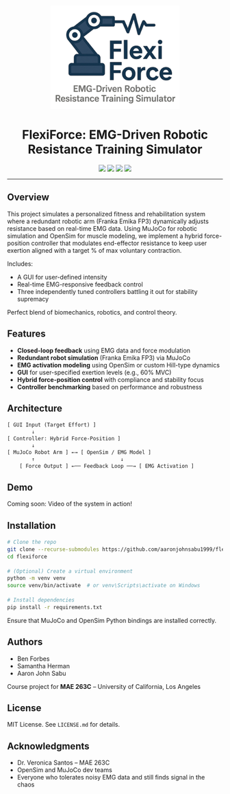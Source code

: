 <p align="center">
  <img src="flexiforce-logo.png" alt="FlexiForce Logo" width="300"/>
</p>

<h1 align="center">FlexiForce: EMG-Driven Robotic Resistance Training Simulator</h1>

<p align="center">
  <img src="https://img.shields.io/badge/Python-3.10-blue?logo=python"/>
  <img src="https://img.shields.io/badge/code%20style-black-000000.svg?style=flat&logo=python"/>
  <img src="https://img.shields.io/badge/MuJoCo-enabled-orange?logo=robotframework"/>
  <img src="https://img.shields.io/badge/OpenSim-integrated-lightgrey?logo=opensourceinitiative"/>
</p>

---

## Overview

This project simulates a personalized fitness and rehabilitation system where a redundant robotic arm (Franka Emika FP3) dynamically adjusts resistance based on real-time EMG data. Using MuJoCo for robotic simulation and OpenSim for muscle modeling, we implement a hybrid force-position controller that modulates end-effector resistance to keep user exertion aligned with a target % of max voluntary contraction. 

Includes:
- A GUI for user-defined intensity
- Real-time EMG-responsive feedback control
- Three independently tuned controllers battling it out for stability supremacy

Perfect blend of biomechanics, robotics, and control theory.

## Features

- **Closed-loop feedback** using EMG data and force modulation
- **Redundant robot simulation** (Franka Emika FP3) via MuJoCo
- **EMG activation modeling** using OpenSim or custom Hill-type dynamics
- **GUI** for user-specified exertion levels (e.g., 60% MVC)
- **Hybrid force-position control** with compliance and stability focus
- **Controller benchmarking** based on performance and robustness

## Architecture

```
[ GUI Input (Target Effort) ] 
        ↓ 
[ Controller: Hybrid Force-Position ]
        ↓
[ MuJoCo Robot Arm ] ←→ [ OpenSim / EMG Model ]
        ↑                            ↓
    [ Force Output ] ←── Feedback Loop ──→ [ EMG Activation ]
```

## Demo

Coming soon: Video of the system in action!

## Installation

```bash
# Clone the repo
git clone --recurse-submodules https://github.com/aaronjohnsabu1999/flexiforce.git
cd flexiforce

# (Optional) Create a virtual environment
python -m venv venv
source venv/bin/activate  # or venv\Scripts\activate on Windows

# Install dependencies
pip install -r requirements.txt
```

Ensure that MuJoCo and OpenSim Python bindings are installed correctly.

<!-- ## Project Structure

```
flexiforce/
├── controller/         # Hybrid control logic
├── gui/                # User interface (PyQt or Tkinter)
├── mujoco_sim/         # Robot simulation (Franka Emika FP3)
├── emg_model/          # OpenSim interface or custom EMG model
├── results/            # Plots and Gantt chart
├── requirements.txt
└── README.md
``` -->

## Authors

- Ben Forbes  
- Samantha Herman  
- Aaron John Sabu  

Course project for **MAE 263C** – University of California, Los Angeles

## License

MIT License. See `LICENSE.md` for details.

## Acknowledgments

- Dr. Veronica Santos – MAE 263C
- OpenSim and MuJoCo dev teams
- Everyone who tolerates noisy EMG data and still finds signal in the chaos
